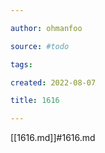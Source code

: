 ```yaml
---

author: ohmanfoo

source: #todo

tags: 

created: 2022-08-07

title: 1616

---
```

[[1616.md]]#1616.md